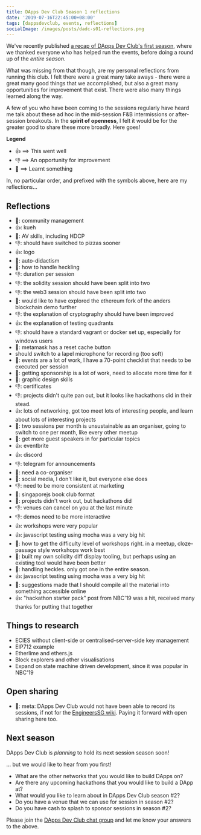 ```yaml
---
title: DApps Dev Club Season 1 reflections
date: '2019-07-16T22:45:00+08:00'
tags: [dappsdevclub, events, reflections]
socialImage: /images/posts/dadc-s01-reflections.png
---
```


We've recently published
[a recap of DApps Dev Club's first season](https://dappsdev.org/blog/2019-07-14-dapps-dev-club-season-1-recap/),
where we thanked everyone who has helped run the events,
before doing a round up of the *entire season*.

What was missing from that though,
are my personal reflections from running this club.
I felt there were a great many take aways -
there were a great many good things that we accomplished,
but also a great many opportunities for improvement that exist.
There were also many things learned along the way.

A few of you who have been coming to the sessions regularly
have heard me talk about these ad hoc in the mid-session
F&amp;B intermissions or after-session breakouts.
In the **spirit of openness**,
I felt it would be for the greater good to share these more broadly.
Here goes!

**Legend**

- 👍 ⟹ This went well
- 👎 ⟹ An opportunity for improvement
- 🤔 ⟹ Learnt something

In, no particular order, and prefixed with the symbols above,
here are my reflections&hellip;

<!-- excerpt -->

## Reflections

- 🤔: community management
- 👍: kueh
- 🤔: AV skills, including HDCP
- 👎: should have switched to pizzas sooner
- 👍: logo
- 🤔: auto-didactism
- 🤔: how to handle heckling
- 👎: duration per session
- 👎: the solidity session should have been split into two
- 👎: the web3 session should have been split into two
- 🤔: would like to have explored the ethereum fork of the anders blockchain demo further
- 👎: the explanation of cryptography should have been improved
- 👍: the explanation of testing quadrants
- 👎: should have a standard vagrant or docker set up, especially for windows users
- 🤔: metamask has a reset cache button
- should switch to a lapel microphone for recording (too soft)
- 🤔: events are a lot of work, I have a 70-point checklist that needs to be executed per session
- 🤔: getting sponsorship is a lot of work, need to allocate more time for it
- 🤔: graphic design skills
- 👎: certificates
- 👎: projects didn't quite pan out, but it looks like hackathons did in their stead.
- 👍: lots of networking, got too meet lots of interesting people, and learn about lots of interesting projects
- 🤔: two sessions per month is unsustainable as an organiser, going to switch to one per month, like every other meetup
- 🤔: get more guest speakers in for particular topics
- 👍: eventbrite
- 👍: discord
- 👎: telegram for announcements
- 🤔: need a co-organiser
- 🤔: social media, I don't like it, but everyone else does
- 👎: need to be more consistent at marketing
- 🤔: singaporejs book club format
- 🤔: projects didn't work out, but hackathons did
- 👎: venues can cancel on you at the last minute
- 👎: demos need to be more interactive
- 👍: workshops were very popular
- 👍: javascript testing using mocha was a very big hit
- 🤔: how to get the difficulty level of workshops right. in a meetup, cloze-passage style workshops work best
- 🤔: built my own solidity diff display tooling, but perhaps using an existing tool would have been better
- 🤔: handling heckles. only got one in the entire season.
- 👍: javascript testing using mocha was a very big hit
- 🤔: suggestions made that I should compile all the material into something accessible online
- 👍: "hackathon starter pack" post from NBC'19 was a hit, received many thanks for putting that together

## Things to research

- ECIES without client-side or centralised-server-side key management
- EIP712 example
- Etherlime and ethers.js
- Block explorers and other visualisations
- Expand on state machine driven development, since it was popular in NBC'19

## Open sharing

- 🤔: meta: DApps Dev Club would not have been able to record its sessions,
  if not for the [EngineersSG wiki](https://github.com/engineersftw/gitwiki).
  Paying it forward with open sharing here too.

## Next season

DApps Dev Club is *planning* to hold its next ~~session~~ season soon!

&hellip; but we would like to hear from you first!

- What are the other networks that you would like to build DApps on?
- Are there any upcoming hackathons that you would like to build a DApp at?
- What would you like to learn about in DApps Dev Club season #2?
- Do you have a venue that we can use for session in season #2?
- Do you have cash to splash to sponsor sessions in season #2?

Please join the
[DApps Dev Club chat group](https://bit.ly/dadc-chat)
and let me know your answers to the above.

